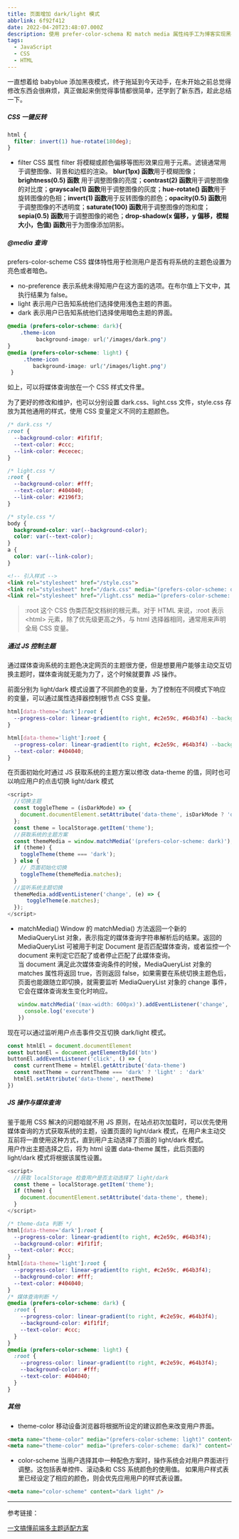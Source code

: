 ```yaml
---
title: 页面增加 dark/light 模式
abbrlink: 6f92f412
date: 2022-04-20T23:48:07.000Z
description: 使用 prefer-color-schema 和 match media 属性纯手工为博客实现黑夜模式。
tags:
  - JavaScript
  - CSS
  - HTML
---
```


一直想着给 babyblue 添加黑夜模式，终于拖延到今天动手，在未开始之前总觉得修改东西会很麻烦，真正做起来倒觉得事情都很简单，还学到了新东西，趁此总结一下。

<!-- more -->

##### CSS 一键反转

```css
html {
  filter: invert(1) hue-rotate(180deg);
}
```

- filter
  CSS 属性 filter 将模糊或颜色偏移等图形效果应用于元素。滤镜通常用于调整图像、背景和边框的渲染。
  **blur(1px) 函数**用于模糊图像；**brightness(0.5) 函数** 用于调整图像的亮度；**contrast(2) 函数**用于调整图像的对比度；**grayscale(1) 函数**用于调整图像的灰度；**hue-rotate() 函数**用于旋转图像的色相；**invert(1) 函数**用于反转图像的颜色；**opacity(0.5) 函数**用于调整图像的不透明度；**saturate(100) 函数**用于调整图像的饱和度；**sepia(0.5) 函数**用于调整图像的褐色；**drop-shadow(x 偏移，y 偏移，模糊大小，色值) 函数**用于为图像添加阴影。

##### @media 查询

prefers-color-scheme CSS 媒体特性用于检测用户是否有将系统的主题色设置为亮色或者暗色。

- no-preference 表示系统未得知用户在这方面的选项。在布尔值上下文中，其执行结果为 false。
- light 表示用户已告知系统他们选择使用浅色主题的界面。
- dark 表示用户已告知系统他们选择使用暗色主题的界面。

```css
@media (prefers-color-scheme: dark){
    .theme-icon
         background-image: url('/images/dark.png')
}
@media (prefers-color-scheme: light) {
     .theme-icon
        background-image: url('/images/light.png')
 }
```

如上，可以将媒体查询放在一个 CSS 样式文件里。

为了更好的修改和维护，也可以分别设置 dark.css、light.css 文件，style.css 存放为其他通用的样式，使用 CSS 变量定义不同的主题颜色。

```css
/* dark.css */
:root {
  --background-color: #1f1f1f;
  --text-color: #ccc;
  --link-color: #ececec;
}

/* light.css */
:root {
  --background-color: #fff;
  --text-color: #404040;
  --link-color: #2196f3;
}

/* style.css */
body {
  background-color: var(--background-color);
  color: var(--text-color);
}
a {
  color: var(--link-color);
}
```

```html
<!-- 引入样式 -->
<link rel="stylesheet" href="/style.css">
<link rel="stylesheet" href="/dark.css" media="(prefers-color-scheme: dark)">
<link rel="stylesheet" href="/light.css" media="(prefers-color-scheme: no-preference),(prefers-color-scheme: light)"
```

> :root 这个 CSS 伪类匹配文档树的根元素。对于 HTML 来说，:root 表示 \<html> 元素，除了优先级更高之外，与 html 选择器相同，通常用来声明全局 CSS 变量。

##### 通过 JS 控制主题

通过媒体查询系统的主题色决定网页的主题很方便，但是想要用户能够主动交互切换主题时，媒体查询就无能为力了，这个时候就要靠 JS 操作。

前面分别为 light/dark 模式设置了不同颜色的变量，为了控制在不同模式下响应的变量，可以通过属性选择器控制根节点 CSS 变量。

```css
html[data-theme='dark']:root {
  --progress-color: linear-gradient(to right, #c2e59c, #64b3f4) --background-color: #1f1f1f --text-color: #ccc;
}

html[data-theme='light']:root {
  --progress-color: linear-gradient(to right, #c2e59c, #64b3f4) --background-color: #fff;
  --text-color: #404040;
}
```

在页面初始化时通过 JS 获取系统的主题方案以修改 data-theme 的值，同时也可以响应用户的点击切换 light/dark 模式

```js
<script>
  //切换主题
  const toggleTheme = (isDarkMode) => {
    document.documentElement.setAttribute('data-theme', isDarkMode ? 'dark' : 'light');
  };
  const theme = localStorage.getItem('theme');
  //获取系统的主题方案
  const themeMedia = window.matchMedia('(prefers-color-scheme: dark)');
  if (theme) {
    toggleTheme(theme === 'dark');
  } else {
    // 页面初始化切换
    toggleTheme(themeMedia.matches);
  }
  //监听系统主题切换
  themeMedia.addEventListener('change', (e) => {
      toggleTheme(e.matches);
  });
</script>
```

- matchMedia()
  Window 的 matchMedia() 方法返回一个新的 MediaQueryList 对象，表示指定的媒体查询字符串解析后的结果。返回的 MediaQueryList 可被用于判定 Document 是否匹配媒体查询，或者监控一个 document 来判定它匹配了或者停止匹配了此媒体查询。  
  当 document 满足此次媒体查询条件的时候，MediaQueryList 对象的 matches 属性将返回 true，否则返回 false，如果需要在系统切换主题色后，页面也能跟随立即切换，就需要监听 MediaQueryList 对象的 change 事件，它会在媒体查询发生变化时响应。

  ```javascript
  window.matchMedia('(max-width: 600px)').addEventListener('change', (e) => {
    console.log('execute')
  })
  ```

现在可以通过监听用户点击事件交互切换 dark/light 模式。

```javascript
const htmlEl = document.documentElement
const buttonEl = document.getElementById('btn')
buttonEl.addEventListener('click', () => {
  const currentTheme = htmlEl.getAttribute('data-theme')
  const nextTheme = currentTheme === 'dark' ? 'light' : 'dark'
  htmlEl.setAttribute('data-theme', nextTheme)
})
```

##### JS 操作与媒体查询

鉴于能用 CSS 解决的问题咱就不用 JS 原则，在站点初次加载时，可以优先使用媒体查询的方式获取系统的主题，设置页面的 light/dark 模式，在用户未主动交互前将一直使用这种方式，直到用户主动选择了页面的 light/dark 模式。  
用户作出主题选择之后，将为 html 设置 data-theme 属性，此后页面的 light/dark 模式将根据该属性设置。

```js
<script>
  //获取 localStorage 检查用户是否主动选择了 light/dark
  const theme = localStorage.getItem('theme');
  if (theme) {
    document.documentElement.setAttribute('data-theme', theme);
  }
</script>
```

```css
/* theme-data 判断 */
html[data-theme='dark']:root {
  --progress-color: linear-gradient(to right, #c2e59c, #64b3f4);
  --background-color: #1f1f1f;
  --text-color: #ccc;
}
html[data-theme='light']:root {
  --progress-color: linear-gradient(to right, #c2e59c, #64b3f4);
  --background-color: #fff;
  --text-color: #404040;
}
/* 媒体查询判断 */
@media (prefers-color-scheme: dark) {
  :root {
    --progress-color: linear-gradient(to right, #c2e59c, #64b3f4);
    --background-color: #1f1f1f;
    --text-color: #ccc;
  }
}
@media (prefers-color-scheme: light) {
  :root {
    --progress-color: linear-gradient(to right, #c2e59c, #64b3f4);
    --background-color: #fff;
    --text-color: #404040;
  }
}
```

##### 其他

- theme-color 移动设备浏览器将根据所设定的建议颜色来改变用户界面。

```html
<meta name="theme-color" media="(prefers-color-scheme: light)" content="#fff" />
<meta name="theme-color" media="(prefers-color-scheme: dark)" content="#1f1f1f" />
```

- color-scheme 当用户选择其中一种配色方案时，操作系统会对用户界面进行调整。这包括表单控件、滚动条和 CSS 系统颜色的使用值。
  如果用户样式表里已经设定了相应的颜色，则会优先应用用户的样式表设置。

```html
<meta name="color-scheme" content="dark light" />
```

---

参考链接：

[一文搞懂前端多主题适配方案](https://juejin.cn/post/7049384448256639006)
